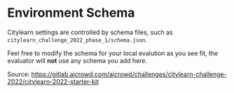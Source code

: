 # Environment Schema

Citylearn settings are controlled by schema files, such as `citylearn_challenge_2022_phase_1/schema.json`.

Feel free to modify the schema for your local evalution as you see fit, the evaluator will **not** use any schema you add here.

Source: https://gitlab.aicrowd.com/aicrowd/challenges/citylearn-challenge-2022/citylearn-2022-starter-kit
